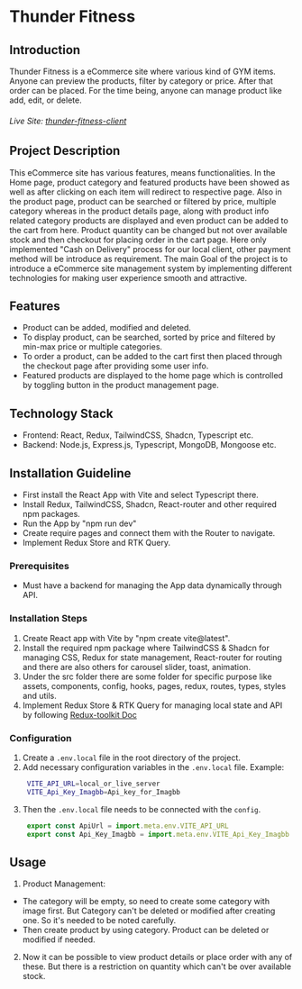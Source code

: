# Thunder Fitness

## Introduction
Thunder Fitness is a eCommerce site where various kind of GYM items. Anyone can preview the products, filter by category or price. After that order can be placed. For the time being, anyone can manage product like add, edit, or delete.
###### Live Site: [thunder-fitness-client](https://thunder-fitness-client.vercel.app)

## Project Description
This eCommerce site has various features, means functionalities. In the Home page, product category and featured products have been showed as well as after clicking on each item will redirect to respective page. Also in the product page, product can be searched or filtered by price, multiple category whereas in the product details page, along with product info related category products are displayed and even product can be added to the cart from here. Product quantity can be changed but not over available stock and then checkout for placing order in the cart page. Here only implemented "Cash on Delivery" process for our local client, other payment method will be introduce as requirement. The main Goal of the project is to introduce a eCommerce site management system by implementing different technologies for making user experience smooth and attractive.

## Features
- Product can be added, modified and deleted.
- To display product, can be searched, sorted by price and filtered by min-max price or multiple categories.
- To order a product, can be added to the cart first then placed through the checkout page after providing some user info.
- Featured products are displayed to the home page which is controlled by toggling button in the product management page.

## Technology Stack
- Frontend: React, Redux, TailwindCSS, Shadcn, Typescript etc.
- Backend: Node.js, Express.js, Typescript, MongoDB, Mongoose etc.

## Installation Guideline
- First install the React App with Vite and select Typescript there.
- Install Redux, TailwindCSS, Shadcn, React-router and other required npm packages.
- Run the App by "npm run dev"
- Create require pages and connect them with the Router to navigate.
- Implement Redux Store and RTK Query.

### Prerequisites
- Must have a backend for managing the App data dynamically through API.

### Installation Steps
1. Create React app with Vite by "npm create vite@latest".
2. Install the required npm package where TailwindCSS & Shadcn for managing CSS, Redux for state management, React-router for routing and there are also others for carousel slider, toast, animation.
3. Under the src folder there are some folder for specific purpose like assets, components, config, hooks, pages, redux, routes, types, styles and utils.
4. Implement Redux Store & RTK Query for managing local state and API by following [Redux-toolkit Doc](https://redux-toolkit.js.org/tutorials/quick-start)

### Configuration
1. Create a `.env.local` file in the root directory of the project.
2. Add necessary configuration variables in the `.env.local` file.
   Example:
   ```bash
    VITE_API_URL=local_or_live_server
    VITE_Api_Key_Imagbb=Api_key_for_Imagbb
   ```
3. Then the `.env.local` file needs to be connected with the `config`.
   ```js
    export const ApiUrl = import.meta.env.VITE_API_URL
    export const Api_Key_Imagbb = import.meta.env.VITE_Api_Key_Imagbb
   ```

## Usage
1. Product Management:
- The category will be empty, so need to create some category with image first. But Category can't be deleted or modified after creating one. So it's needed to be noted carefully.
- Then create product by using category. Product can be deleted or modified if needed.
2. Now it can be possible to view product details or place order with any of these. But there is a restriction on quantity which can't be over available stock.